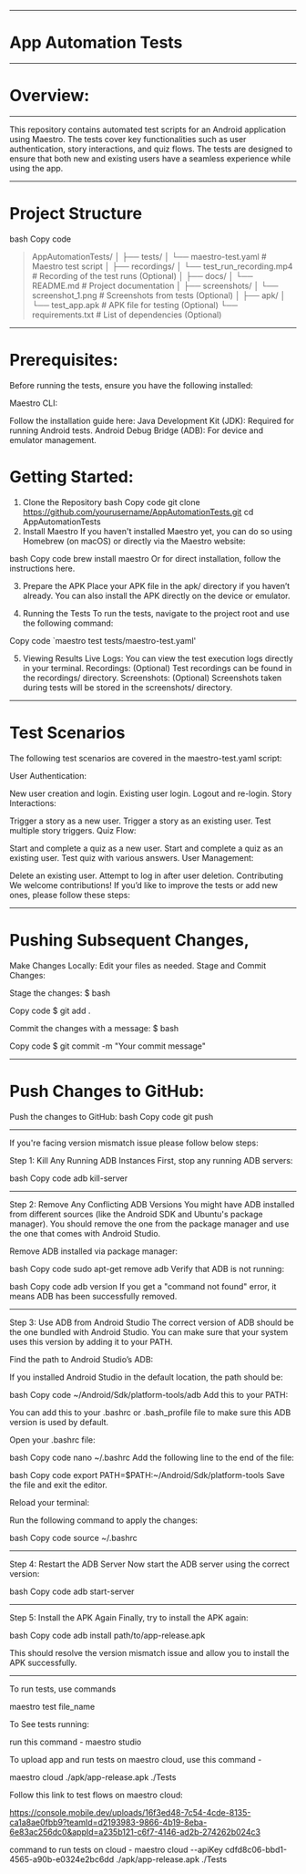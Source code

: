 **************************************************
# App Automation Tests
**************************************************


# Overview:
**************************************************

This repository contains automated test scripts for an Android application using Maestro. The tests cover key functionalities such as user authentication, story interactions, and quiz flows. The tests are designed to ensure that both new and existing users have a seamless experience while using the app.

**************************************************
# Project Structure
bash
Copy code
> AppAutomationTests/
│
├── tests/
│   └── maestro-test.yaml          # Maestro test script
│
├── recordings/
│   └── test_run_recording.mp4     # Recording of the test runs (Optional)
│
├── docs/
│   └── README.md                  # Project documentation
│
├── screenshots/
│   └── screenshot_1.png           # Screenshots from tests (Optional)
│
├── apk/
│   └── test_app.apk               # APK file for testing (Optional)
└── requirements.txt               # List of dependencies (Optional)



**************************************************
# Prerequisites:

Before running the tests, ensure you have the following installed:

Maestro CLI: 

Follow the installation guide here:
Java Development Kit (JDK): Required for running Android tests.
Android Debug Bridge (ADB): For device and emulator management.

# Getting Started:

1. Clone the Repository
bash
Copy code
git clone https://github.com/yourusername/AppAutomationTests.git
cd AppAutomationTests
2. Install Maestro
If you haven't installed Maestro yet, you can do so using Homebrew (on macOS) or directly via the Maestro website:

bash
Copy code
brew install maestro
Or for direct installation, follow the instructions here.

3. Prepare the APK
Place your APK file in the apk/ directory if you haven’t already. You can also install the APK directly on the device or emulator.

4. Running the Tests
To run the tests, navigate to the project root and use the following command:


Copy code
`maestro test tests/maestro-test.yaml'

5. Viewing Results
Live Logs: You can view the test execution logs directly in your terminal.
Recordings: (Optional) Test recordings can be found in the recordings/ directory.
Screenshots: (Optional) Screenshots taken during tests will be stored in the screenshots/ directory.


**************************************************
# Test Scenarios

The following test scenarios are covered in the maestro-test.yaml script:

User Authentication:

New user creation and login.
Existing user login.
Logout and re-login.
Story Interactions:

Trigger a story as a new user.
Trigger a story as an existing user.
Test multiple story triggers.
Quiz Flow:

Start and complete a quiz as a new user.
Start and complete a quiz as an existing user.
Test quiz with various answers.
User Management:

Delete an existing user.
Attempt to log in after user deletion.
Contributing
We welcome contributions! If you’d like to improve the tests or add new ones, please follow these steps:

**************************************************
# Pushing Subsequent Changes, 

Make Changes Locally:
Edit your files as needed.
Stage and Commit Changes:

Stage the changes:
$ bash

Copy code
$ git add .

Commit the changes with a message:
$ bash

Copy code
$ git commit -m "Your commit message"

****************************************************
# Push Changes to GitHub:

Push the changes to GitHub:
bash
Copy code
git push


********************************************************
If you're facing version mismatch issue please follow below steps: 

Step 1: Kill Any Running ADB Instances
First, stop any running ADB servers:

bash
Copy code
adb kill-server
*********************************************************
Step 2: Remove Any Conflicting ADB Versions
You might have ADB installed from different sources (like the Android SDK and Ubuntu's package manager). You should remove the one from the package manager and use the one that comes with Android Studio.

Remove ADB installed via package manager:

bash
Copy code
sudo apt-get remove adb
Verify that ADB is not running:

bash
Copy code
adb version
If you get a "command not found" error, it means ADB has been successfully removed.

*********************************************************

Step 3: Use ADB from Android Studio
The correct version of ADB should be the one bundled with Android Studio. You can make sure that your system uses this version by adding it to your PATH.

Find the path to Android Studio’s ADB:

If you installed Android Studio in the default location, the path should be:

bash
Copy code
~/Android/Sdk/platform-tools/adb
Add this to your PATH:

You can add this to your .bashrc or .bash_profile file to make sure this ADB version is used by default.

Open your .bashrc file:

bash
Copy code
nano ~/.bashrc
Add the following line to the end of the file:

bash
Copy code
export PATH=$PATH:~/Android/Sdk/platform-tools
Save the file and exit the editor.

Reload your terminal:

Run the following command to apply the changes:

bash
Copy code
source ~/.bashrc
*********************************************************
Step 4: Restart the ADB Server
Now start the ADB server using the correct version:

bash
Copy code
adb start-server
*********************************************************
Step 5: Install the APK Again
Finally, try to install the APK again:

bash
Copy code
adb install path/to/app-release.apk

This should resolve the version mismatch issue and allow you to install the APK successfully.
***

To run tests, use commands

maestro test file_name

To See tests running: 

run this command - maestro studio 

To upload app and run tests on maestro cloud, use this command - 

maestro cloud ./apk/app-release.apk ./Tests


Follow this link to test flows on maestro cloud: 

https://console.mobile.dev/uploads/16f3ed48-7c54-4cde-8135-ca1a8ae0fbb9?teamId=d2193983-9866-4b19-8eba-6e83ac256dc0&appId=a235b121-c6f7-4146-ad2b-274262b024c3


command to run tests on cloud -  maestro cloud --apiKey cdfd8c06-bbd1-4565-a90b-e0324e2bc6dd ./apk/app-release.apk ./Tests